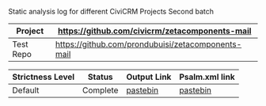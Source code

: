 Static analysis log for different CiviCRM Projects Second batch

| Project |https://github.com/civicrm/zetacomponents-mail | 
|---|---|
| Test Repo |https://github.com/prondubuisi/zetacomponents-mail | 

| Strictness Level |  Status | Output Link | Psalm.xml link |
|---|---|---|---|
| Default | Complete  | [pastebin](https://pastebin.com/axMJwSGu) | [pastebin](https://pastebin.com/m34FfLVH) |
